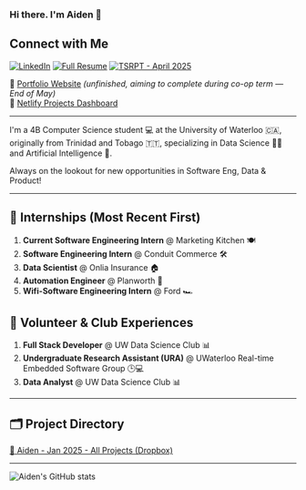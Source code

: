 ### Hi there. I'm Aiden 👋 

## Connect with Me
[![LinkedIn](https://img.shields.io/badge/LinkedIn-Profile-blue?style=for-the-badge)](https://www.linkedin.com/in/aiden-ramgoolam-34598a23a/)
[![Full Resume](https://img.shields.io/badge/Resume-View-brightgreen?style=for-the-badge)](https://www.dropbox.com/scl/fi/10uqycvmgqo6k2psfxk6k/Aiden_Ramgoolam_Jan_2025_Resume-_ALL_Exp.pdf?rlkey=u2yozofgz0mwchcv7s37fonnv&dl=0)
[![TSRPT - April 2025](https://img.shields.io/badge/TSRPT-April%202025-orange?style=for-the-badge)](https://www.dropbox.com/scl/fi/2n5iolikr39wbwjrjym9o/Aiden_April25_TSRPT.pdf?rlkey=g18a0q5h9blivtvxidwz0vysn&dl=0)

🔗 [Portfolio Website](https://aidenramgoolam.netlify.app/) *(unfinished, aiming to complete during co-op term — End of May)*  
🔗 [Netlify Projects Dashboard](https://app.netlify.com/teams/aidenar/sites)

---

I'm a 4B Computer Science student 💻 at the University of Waterloo 🇨🇦, originally from Trinidad and Tobago 🇹🇹, specializing in Data Science 👨‍💻 and Artificial Intelligence 🤖. 

Always on the lookout for new opportunities in Software Eng, Data & Product!

---

## 💼 Internships (Most Recent First)
1. **Current Software Engineering Intern** @ Marketing Kitchen 🍽️  
2. **Software Engineering Intern** @ Conduit Commerce 🛠️  
3. **Data Scientist** @ Onlia Insurance 🏠  
4. **Automation Engineer** @ Planworth 📜  
5. **Wifi-Software Engineering Intern** @ Ford 🏎️

## 🤝 Volunteer & Club Experiences
1. **Full Stack Developer** @ UW Data Science Club 📊  
2. **Undergraduate Research Assistant (URA)** @ UWaterloo Real-time Embedded Software Group 🕒💻  
3. **Data Analyst** @ UW Data Science Club 📊

---

## 🗂️ Project Directory
[📁 Aiden - Jan 2025 - All Projects (Dropbox)](https://www.dropbox.com/scl/fi/dmoj8s5v29n96m97sx91t/Aiden_Jan_2025_AllProjects.pdf?rlkey=9nobyhor9s8yvlhrdazo3qjz5&st=lkkyppeb&dl=0)

---

![Aiden's GitHub stats](https://github-readme-stats.vercel.app/api?username=AidenAR&hide=contribs,prs,issues,stars&hide_rank=true)
